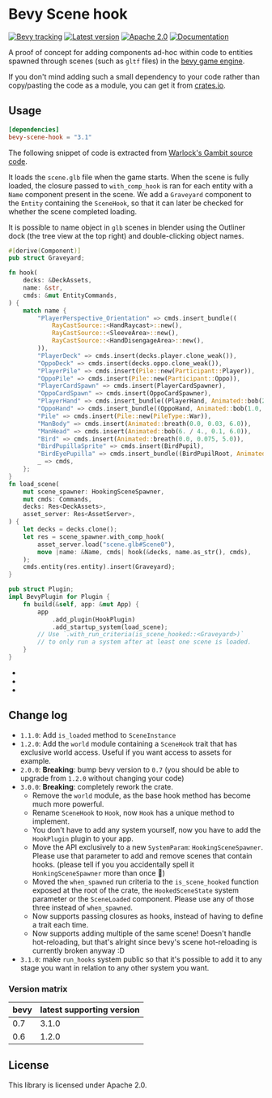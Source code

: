 # Bevy Scene hook

[![Bevy tracking](https://img.shields.io/badge/Bevy%20tracking-released%20version-lightblue)](https://github.com/bevyengine/bevy/blob/main/docs/plugins_guidelines.md#main-branch-tracking)
[![Latest version](https://img.shields.io/crates/v/bevy_scene_hook.svg)](https://crates.io/crates/bevy_scene_hook)
[![Apache 2.0](https://img.shields.io/badge/license-Apache-blue.svg)](./LICENSE)
[![Documentation](https://docs.rs/bevy-scene-hook/badge.svg)](https://docs.rs/bevy-scene-hook/)

A proof of concept for adding components ad-hoc within code to entities
spawned through scenes (such as `gltf` files) in the [bevy game engine].

If you don't mind adding such a small dependency to your code rather than
copy/pasting the code as a module, you can get it from [crates.io].

## Usage

```toml
[dependencies]
bevy-scene-hook = "3.1"
```

The following snippet of code is extracted from
[Warlock's Gambit source code][warlock-source].

It loads the `scene.glb` file when the game starts. When the scene is fully loaded,
the closure passed to `with_comp_hook` is ran for each entity with a `Name` component
present in the scene. We add a `Graveyard` component to the `Entity` containing the
`SceneHook`, so that it can later be checked for whether the scene completed loading.

It is possible to name object in `glb` scenes in blender using the Outliner
dock (the tree view at the top right) and double-clicking object names.

```rust
#[derive(Component)]
pub struct Graveyard;

fn hook(
    decks: &DeckAssets,
    name: &str,
    cmds: &mut EntityCommands,
) {
    match name {
        "PlayerPerspective_Orientation" => cmds.insert_bundle((
            RayCastSource::<HandRaycast>::new(),
            RayCastSource::<SleeveArea>::new(),
            RayCastSource::<HandDisengageArea>::new(),
        )),
        "PlayerDeck" => cmds.insert(decks.player.clone_weak()),
        "OppoDeck" => cmds.insert(decks.oppo.clone_weak()),
        "PlayerPile" => cmds.insert(Pile::new(Participant::Player)),
        "OppoPile" => cmds.insert(Pile::new(Participant::Oppo)),
        "PlayerCardSpawn" => cmds.insert(PlayerCardSpawner),
        "OppoCardSpawn" => cmds.insert(OppoCardSpawner),
        "PlayerHand" => cmds.insert_bundle((PlayerHand, Animated::bob(2.0, 0.05, 7.0))),
        "OppoHand" => cmds.insert_bundle((OppoHand, Animated::bob(1.0, 0.3, 6.0))),
        "Pile" => cmds.insert(Pile::new(PileType::War)),
        "ManBody" => cmds.insert(Animated::breath(0.0, 0.03, 6.0)),
        "ManHead" => cmds.insert(Animated::bob(6. / 4., 0.1, 6.0)),
        "Bird" => cmds.insert(Animated::breath(0.0, 0.075, 5.0)),
        "BirdPupillaSprite" => cmds.insert(BirdPupil),
        "BirdEyePupilla" => cmds.insert_bundle((BirdPupilRoot, Animated::bob(5. / 4., 0.02, 5.0))),
        _ => cmds,
    };
}
fn load_scene(
    mut scene_spawner: HookingSceneSpawner,
    mut cmds: Commands,
    decks: Res<DeckAssets>,
    asset_server: Res<AssetServer>,
) {
    let decks = decks.clone();
    let res = scene_spawner.with_comp_hook(
        asset_server.load("scene.glb#Scene0"),
        move |name: &Name, cmds| hook(&decks, name.as_str(), cmds),
    );
    cmds.entity(res.entity).insert(Graveyard);
}

pub struct Plugin;
impl BevyPlugin for Plugin {
    fn build(&self, app: &mut App) {
        app
            .add_plugin(HookPlugin)
            .add_startup_system(load_scene);
        // Use `.with_run_criteria(is_scene_hooked::<Graveyard>)`
        // to only run a system after at least one scene is loaded.
    }
}
```

- [bevy game engine]: https://bevyengine.org/
- [crates.io]: https://crates.io/crates/bevy-scene-hook
- [warlock-source]: https://github.com/team-plover/warlocks-gambit

## Change log

* `1.1.0`: Add `is_loaded` method to `SceneInstance`
* `1.2.0`: Add the `world` module containing a `SceneHook` trait that has
  exclusive world access. Useful if you want access to assets for example.
* `2.0.0`: **Breaking**: bump bevy version to `0.7` (you should be able to
  upgrade from `1.2.0` without changing your code)
* `3.0.0`: **Breaking**: completely rework the crate.
    * Remove the `world` module, as the base hook method has become much more
      powerful.
    * Rename `SceneHook` to `Hook`, now `Hook` has a unique method to implement.
    * You don't have to add any system yourself, now you have to add the
      `HookPlugin` plugin to your app.
    * Move the API exclusively to a new `SystemParam`: `HookingSceneSpawner`.
      Please use that parameter to add and remove scenes that contain hooks.
      (please tell if you you accidentally spell it `HonkingSceneSpawner` more
      than once :duck:)
    * Moved the `when_spawned` run criteria to the `is_scene_hooked`
      function exposed at the root of the crate, the `HookedSceneState`
      system parameter or the `SceneLoaded` component. Please use any of
      those three instead of `when_spawned`.
    * Now supports passing closures as hooks, instead of having to define
      a trait each time.
    * Now supports adding multiple of the same scene! Doesn't handle
      hot-reloading, but that's alright since bevy's scene hot-reloading
      is currently broken anyway :D
* `3.1.0`: make `run_hooks` system public so that it's possible to add it to
  any stage you want in relation to any other system you want.

### Version matrix

| bevy | latest supporting version      |
|------|--------|
| 0.7  | 3.1.0 |
| 0.6  | 1.2.0 |


## License

This library is licensed under Apache 2.0.
